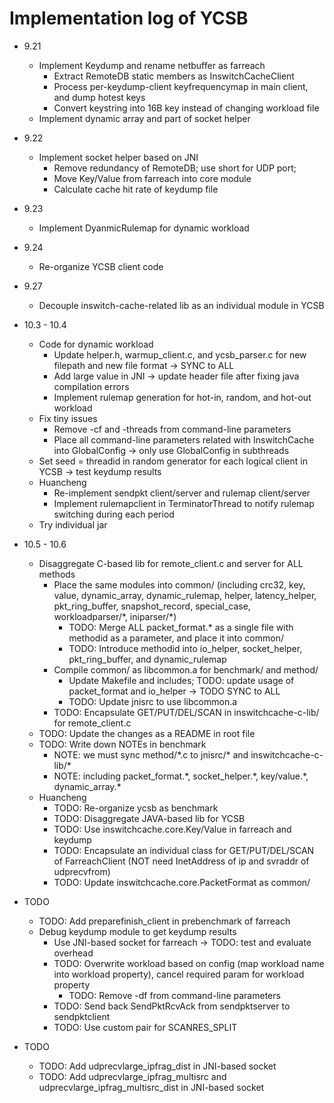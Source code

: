 # Implementation log of YCSB

- 9.21
	+ Implement Keydump and rename netbuffer as farreach
		* Extract RemoteDB static members as InswitchCacheClient
		* Process per-keydump-client keyfrequencymap in main client, and dump hotest keys
		* Convert keystring into 16B key instead of changing workload file
	+ Implement dynamic array and part of socket helper

- 9.22
	+ Implement socket helper based on JNI
		* Remove redundancy of RemoteDB; use short for UDP port; 
		* Move Key/Value from farreach into core module
		* Calculate cache hit rate of keydump file

- 9.23
	+ Implement DyanmicRulemap for dynamic workload

- 9.24
	+ Re-organize YCSB client code

- 9.27
	+ Decouple inswitch-cache-related lib as an individual module in YCSB

- 10.3 - 10.4
	+ Code for dynamic workload
		* Update helper.h, warmup_client.c, and ycsb_parser.c for new filepath and new file format -> SYNC to ALL
		* Add large value in JNI -> update header file after fixing java compilation errors
		* Implement rulemap generation for hot-in, random, and hot-out workload
	+ Fix tiny issues
		* Remove -cf and -threads from command-line parameters
		* Place all command-line parameters related with InswitchCache into GlobalConfig -> only use GlobalConfig in subthreads
	+ Set seed = threadid in random generator for each logical client in YCSB -> test keydump results
	+ Huancheng
		* Re-implement sendpkt client/server and rulemap client/server
		* Implement rulemapclient in TerminatorThread to notify rulemap switching during each period
	+ Try individual jar

- 10.5 - 10.6
	+ Disaggregate C-based lib for remote_client.c and server for ALL methods
		* Place the same modules into common/ (including crc32, key, value, dynamic_array, dynamic_rulemap, helper, latency_helper, pkt_ring_buffer, snapshot_record, special_case, workloadparser/\*, iniparser/\*)
			- TODO: Merge ALL packet_format\.* as a single file with methodid as a parameter, and place it into common/
			- TODO: Introduce methodid into io_helper, socket_helper, pkt_ring_buffer, and dynamic_rulemap
		* Compile common/ as libcommon.a for benchmark/ and method/
			- Update Makefile and includes; TODO: update usage of packet_format and io_helper -> TODO SYNC to ALL
			- TODO: Update jnisrc to use libcommon.a
		* TODO: Encapsulate GET/PUT/DEL/SCAN in inswitchcache-c-lib/ for remote_client.c
	+ TODO: Update the changes as a README in root file
	+ TODO: Write down NOTEs in benchmark
		- NOTE: we must sync method/\*.c to jnisrc/\* and inswitchcache-c-lib/\*
		- NOTE: including packet_format.\*, socket_helper.\*, key/value.\*, dynamic_array.\*
	+ Huancheng
		* TODO: Re-organize ycsb as benchmark
		* TODO: Disaggregate JAVA-based lib for YCSB
		* TODO: Use inswitchcache.core.Key/Value in farreach and keydump
		* TODO: Encapsulate an individual class for GET/PUT/DEL/SCAN of FarreachClient (NOT need InetAddress of ip and svraddr of udprecvfrom)
		* TODO: Update inswitchcache.core.PacketFormat as common/

- TODO
	+ TODO: Add preparefinish_client in prebenchmark of farreach
	+ Debug keydump module to get keydump results
		* Use JNI-based socket for farreach -> TODO: test and evaluate overhead
		* TODO: Overwrite workload based on config (map workload name into workload property), cancel required param for workload property
			- TODO: Remove -df from command-line parameters
		* TODO: Send back SendPktRcvAck from sendpktserver to sendpktclient
		* TODO: Use custom pair for SCANRES_SPLIT

- TODO
	+ TODO: Add udprecvlarge_ipfrag_dist in JNI-based socket
	+ TODO: Add udprecvlarge_ipfrag_multisrc and udprecvlarge_ipfrag_multisrc_dist in JNI-based socket
